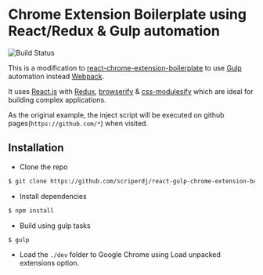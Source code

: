 # Chrome Extension Boilerplate using React/Redux & Gulp automation
![Build Status](https://travis-ci.org/scriperdj/react-gulp-chrome-extension-boilerplate.svg?branch=master)

This is a modification to [react-chrome-extension-boilerplate](https://github.com/jhen0409/react-chrome-extension-boilerplate) to use [Gulp](http://gulpjs.com/) automation instead [Webpack](https://webpack.github.io/).

It uses [React.js](https://github.com/facebook/react) with [Redux](https://github.com/rackt/redux), [browserify](http://browserify.org/) & [css-modulesify](https://github.com/css-modules/css-modulesify) which are ideal for building complex applications.

As the original example, the inject script will be executed on github pages(`https://github.com/*`) when visited.

## Installation

* Clone the repo
```bash
$ git clone https://github.com/scriperdj/react-gulp-chrome-extension-boilerplate.git
```
* Install dependencies
```bash
$ npm install
```
* Build using gulp tasks
```bash
$ gulp
```
* Load the `./dev` folder to Google Chrome using Load unpacked extensions option.
